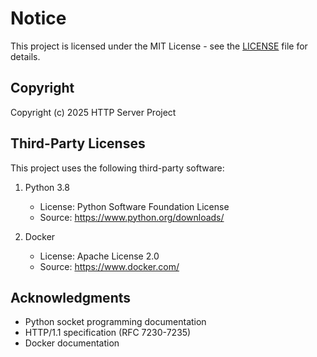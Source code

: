 # Notice

This project is licensed under the MIT License - see the [LICENSE](LICENSE) file for details.

## Copyright

Copyright (c) 2025 HTTP Server Project

## Third-Party Licenses

This project uses the following third-party software:

1. Python 3.8
   - License: Python Software Foundation License
   - Source: https://www.python.org/downloads/

2. Docker
   - License: Apache License 2.0
   - Source: https://www.docker.com/


## Acknowledgments

- Python socket programming documentation
- HTTP/1.1 specification (RFC 7230-7235)
- Docker documentation 